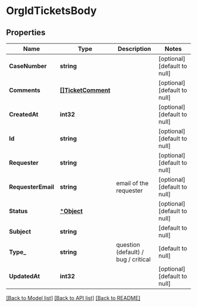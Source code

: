 # OrgIdTicketsBody

## Properties
Name | Type | Description | Notes
------------ | ------------- | ------------- | -------------
**CaseNumber** | **string** |  | [optional] [default to null]
**Comments** | [**[]TicketComment**](ticket_comment.md) |  | [optional] [default to null]
**CreatedAt** | **int32** |  | [optional] [default to null]
**Id** | **string** |  | [optional] [default to null]
**Requester** | **string** |  | [optional] [default to null]
**RequesterEmail** | **string** | email of the requester | [optional] [default to null]
**Status** | [***Object**](.md) |  | [optional] [default to null]
**Subject** | **string** |  | [default to null]
**Type_** | **string** | question (default) / bug / critical | [default to null]
**UpdatedAt** | **int32** |  | [optional] [default to null]

[[Back to Model list]](../README.md#documentation-for-models) [[Back to API list]](../README.md#documentation-for-api-endpoints) [[Back to README]](../README.md)

